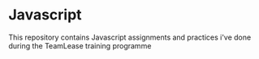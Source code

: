 # Javascript

This repository contains Javascript assignments and practices i've done during the TeamLease training programme
